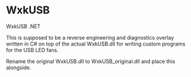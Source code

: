 # WxkUSB
WxkUSB .NET

This is supposed to be a reverse engineering and diagnostics overlay written in C# on top of the actual WxkUSB.dll for writing custom programs for the USB LED fans.

Rename the original WxkUSB.dll to WxkUSB_original.dll and place this alongside. 
